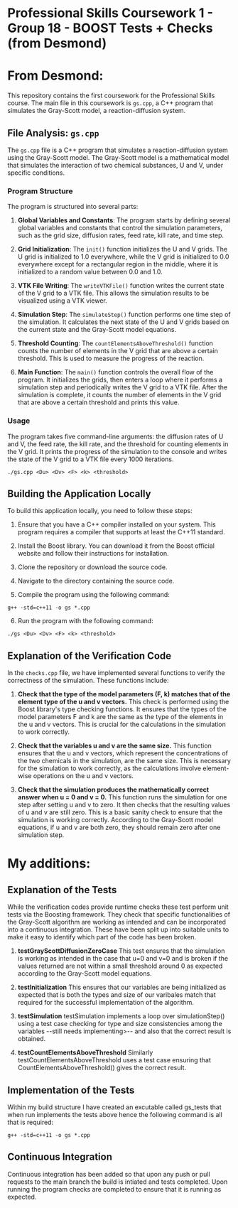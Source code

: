 # Professional Skills Coursework 1 - Group 18 - BOOST Tests + Checks (from Desmond)
# From Desmond:

This repository contains the first coursework for the Professional Skills course. The main file in this coursework is `gs.cpp`, a C++ program that simulates the Gray-Scott model, a reaction-diffusion system.

## File Analysis: `gs.cpp`

The `gs.cpp` file is a C++ program that simulates a reaction-diffusion system using the Gray-Scott model. The Gray-Scott model is a mathematical model that simulates the interaction of two chemical substances, U and V, under specific conditions.

### Program Structure

The program is structured into several parts:

1. **Global Variables and Constants**: The program starts by defining several global variables and constants that control the simulation parameters, such as the grid size, diffusion rates, feed rate, kill rate, and time step.

2. **Grid Initialization**: The `init()` function initializes the U and V grids. The U grid is initialized to 1.0 everywhere, while the V grid is initialized to 0.0 everywhere except for a rectangular region in the middle, where it is initialized to a random value between 0.0 and 1.0.

3. **VTK File Writing**: The `writeVTKFile()` function writes the current state of the V grid to a VTK file. This allows the simulation results to be visualized using a VTK viewer.

4. **Simulation Step**: The `simulateStep()` function performs one time step of the simulation. It calculates the next state of the U and V grids based on the current state and the Gray-Scott model equations.

5. **Threshold Counting**: The `countElementsAboveThreshold()` function counts the number of elements in the V grid that are above a certain threshold. This is used to measure the progress of the reaction.

6. **Main Function**: The `main()` function controls the overall flow of the program. It initializes the grids, then enters a loop where it performs a simulation step and periodically writes the V grid to a VTK file. After the simulation is complete, it counts the number of elements in the V grid that are above a certain threshold and prints this value.

### Usage

The program takes five command-line arguments: the diffusion rates of U and V, the feed rate, the kill rate, and the threshold for counting elements in the V grid. It prints the progress of the simulation to the console and writes the state of the V grid to a VTK file every 1000 iterations.

`./gs.cpp <Du> <Dv> <F> <k> <threshold>`

## Building the Application Locally

To build this application locally, you need to follow these steps:

1. Ensure that you have a C++ compiler installed on your system. This program requires a compiler that supports at least the C++11 standard.

2. Install the Boost library. You can download it from the Boost official website and follow their instructions for installation.

3. Clone the repository or download the source code.

4. Navigate to the directory containing the source code.

5. Compile the program using the following command:

`g++ -std=c++11 -o gs *.cpp`

6. Run the program with the following command:

`./gs <Du> <Dv> <F> <k> <threshold>`

## Explanation of the Verification Code

In the `checks.cpp` file, we have implemented several functions to verify the correctness of the simulation. These functions include:

1. **Check that the type of the model parameters (F, k) matches that of the element type of the u and v vectors.**
This check is performed using the Boost library's type checking functions. It ensures that the types of the model parameters F and k are the same as the type of the elements in the u and v vectors. This is crucial for the calculations in the simulation to work correctly.

2. **Check that the variables u and v are the same size.**
This function ensures that the u and v vectors, which represent the concentrations of the two chemicals in the simulation, are the same size. This is necessary for the simulation to work correctly, as the calculations involve element-wise operations on the u and v vectors.

3. **Check that the simulation produces the mathematically correct answer when u = 0 and v = 0.**
This function runs the simulation for one step after setting u and v to zero. It then checks that the resulting values of u and v are still zero. This is a basic sanity check to ensure that the simulation is working correctly. According to the Gray-Scott model equations, if u and v are both zero, they should remain zero after one simulation step.

# My additions:
## Explanation of the Tests
While the verification codes provide runtime checks these test perform unit tests via the Boosting framework. They check that specific functionalities of the Gray-Scott algorithm are working as intended and can be incorporated into a continuous integration. These have been split up into suitable units to make it easy to identify which part of the code has been broken.

1. **testGrayScottDiffusionZeroCase**
This test ensures that the simulation is working as intended in the case that u=0 and v=0 and is broken if the values returned are not within a small threshold around 0 as expected according to the Gray-Scott model equations.

2. **testInitialization**
This ensures that our variables are being initialized as expected that is both the types and size of our varibales match that required for the successful implementation of the algorithm.

3. **testSimulation**
testSimulation implements a loop over simulationStep() using a test case checking for type and size consistencies among the variables --still needs implementing>-- and also that the correct result is obtained.

4. **testCountElementsAboveThreshold**
Similarly testCountElementsAboveThreshold uses a test case ensuring that CountElementsAboveThreshold() gives the correct result.

## Implementation of the Tests
Within my build structure I have created an excutable called gs_tests that when run implements the tests above hence the following command is all that is required:

`g++ -std=c++11 -o gs *.cpp`

## Continuous Integration
Continuous integration has been added so that upon any push or pull requests to the main branch the build is intiated and tests completed. Upon running the program checks are completed to ensure that it is running as expected.